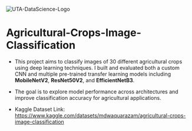 ![UTA-DataScience-Logo](https://github.com/user-attachments/assets/6d626bcc-5430-4356-927b-97764939109d)

# Agricultural-Crops-Image-Classification

* This project aims to classify images of 30 different agricultural crops using deep learning techniques. I built and evaluated both a custom CNN and multiple pre-trained transfer learning models including **MobileNetV2**, **ResNet50V2**, and **EfficientNetB3**.
  
* The goal is to explore model performance across architectures and improve classification accuracy for agricultural applications.

* Kaggle Dataset Link: https://www.kaggle.com/datasets/mdwaquarazam/agricultural-crops-image-classification
